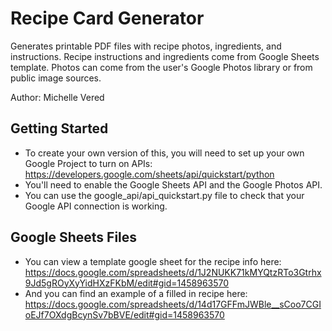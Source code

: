# Recipe Card Generator
Generates printable PDF files with recipe photos, ingredients, and instructions. Recipe instructions and ingredients come from Google Sheets template. Photos can come from the user's Google Photos library or from public image sources.

Author: Michelle Vered

## Getting Started
- To create your own version of this, you will need to set up your own Google Project to turn on APIs: https://developers.google.com/sheets/api/quickstart/python
- You'll need to enable the Google Sheets API and the Google Photos API.
- You can use the google_api/api_quickstart.py file to check that your Google API connection is working.

## Google Sheets Files
- You can view a template google sheet for the recipe info here: https://docs.google.com/spreadsheets/d/1J2NUKK71kMYQtzRTo3Gtrhx9Jd5gROyXyYidHXzFKbM/edit#gid=1458963570
- And you can find an example of a filled in recipe here: https://docs.google.com/spreadsheets/d/14d17GFFmJWBle__sCoo7CGIoEJf7OXdgBcynSv7bBVE/edit#gid=1458963570





